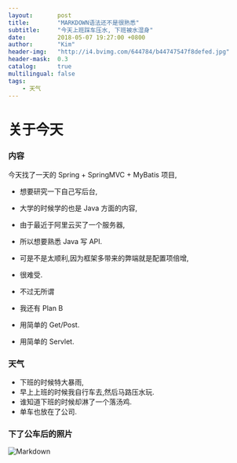 ```yaml
---
layout:       post
title:        "MARKDOWN语法还不是很熟悉"
subtitle:     "今天上班踩车压水, 下班被水湿身"
date:         2018-05-07 19:27:00 +0800
author:       "Kim"
header-img:   "http://i4.bvimg.com/644784/b44747547f8defed.jpg"
header-mask:  0.3
catalog:      true
multilingual: false
tags:
    - 天气
---
```


# 关于今天
### 内容
今天找了一天的 Spring + SpringMVC + MyBatis 项目,
*   想要研究一下自己写后台,
*   大学的时候学的也是 Java 方面的内容,
*   由于最近于阿里云买了一个服务器,
*   所以想要熟悉 Java 写 API.
*   可是不是太顺利,因为框架多带来的弊端就是配置项倍增,
*   很难受.

*   不过无所谓
*   我还有 Plan B
*   用简单的 Get/Post.
*   用简单的 Servlet.
### 天气
*   下班的时候特大暴雨,
*   早上上班的时候我自行车去,然后马路压水玩.
*   谁知道下班的时候却淋了一个落汤鸡.
*   单车也放在了公司.
### 下了公车后的照片
![Markdown](http://i4.bvimg.com/644784/cd1dad4472a5e220.jpg)

